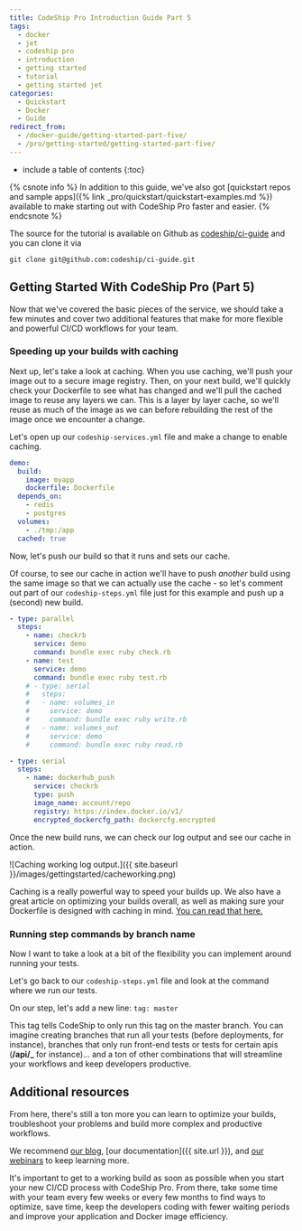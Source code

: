 ```yaml
---
title: CodeShip Pro Introduction Guide Part 5
tags:
  - docker
  - jet
  - codeship pro
  - introduction
  - getting started
  - tutorial
  - getting started jet
categories:
  - Quickstart
  - Docker
  - Guide
redirect_from:
  - /docker-guide/getting-started-part-five/
  - /pro/getting-started/getting-started-part-five/
---
```


* include a table of contents
{:toc}

{% csnote info %}
In addition to this guide, we've also got [quickstart repos and sample apps]({% link _pro/quickstart/quickstart-examples.md %}) available to make starting out with CodeShip Pro faster and easier.
{% endcsnote %}

The source for the tutorial is available on Github as [codeship/ci-guide](https://github.com/codeship/ci-guide/) and you can clone it via

```shell
git clone git@github.com:codeship/ci-guide.git
```

## Getting Started With CodeShip Pro (Part 5)

Now that we've covered the basic pieces of the service, we should take a few minutes and cover two additional features that make for more flexible and powerful CI/CD workflows for your team.

### Speeding up your builds with caching 

Next up, let's take a look at caching. When you use caching, we'll push your image out to a secure image registry. Then, on your next build, we'll quickly check your Dockerfile to see what has changed and we'll pull the cached image to reuse any layers we can. This is a layer by layer cache, so we'll reuse as much of the image as we can before rebuilding the rest of the image once we encounter a change.

Let's open up our `codeship-services.yml` file and make a change to enable caching.

```yaml
demo:
  build:
    image: myapp
    dockerfile: Dockerfile
  depends_on:
    - redis
    - postgres
  volumes:
    - ./tmp:/app
  cached: true
```

Now, let's push our build so that it runs and sets our cache.

Of course, to see our cache in action we'll have to push *another* build using the same image so that we can actually use the cache - so let's comment out part of our `codeship-steps.yml` file just for this example and push up a (second) new build.

```yaml
- type: parallel
  steps:
    - name: checkrb
      service: demo
      command: bundle exec ruby check.rb
    - name: test
      service: demo
      command: bundle exec ruby test.rb
    # - type: serial
    #   steps:
    #   - name: volumes_in
    #     service: demo
    #     command: bundle exec ruby write.rb
    #   - name: volumes_out
    #     service: demo
    #     command: bundle exec ruby read.rb

- type: serial
  steps:
    - name: dockerhub_push
      service: checkrb
      type: push
      image_name: account/repo
      registry: https://index.docker.io/v1/
      encrypted_dockercfg_path: dockercfg.encrypted
```

Once the new build runs, we can check our log output and see our cache in action.

![Caching working log output.]({{ site.baseurl }}/images/gettingstarted/cacheworking.png)

Caching is a really powerful way to speed your builds up. We also have a great article on optimizing your builds overall, as well as making sure your Dockerfile is designed with caching in mind. [You can read that here.](https://blog.codeship.com/speeding-up-your-docker-based-builds-with-codeship/)

### Running step commands by branch name

Now I want to take a look at a bit of the flexibility you can implement around running your tests.

Let's go back to our `codeship-steps.yml` file and look at the command where we run our tests.

On our step, let's add a new line: `tag: master`

This tag tells CodeShip to only run this tag on the master branch. You can imagine creating branches that run all your tests (before deployments, for instance), branches that only run front-end tests or tests for certain apis (**/api/_** for instance)... and a ton of other combinations that will streamline your workflows and keep developers productive.

## Additional resources

From here, there's still a ton more you can learn to optimize your builds, troubleshoot your problems and build more complex and productive workflows.

We recommend [our blog](https://blog.codeship.com), [our documentation]({{ site.url }}), and [our webinars](https://resources.codeship.com/webinars) to keep learning more.

It's important to get to a working build as soon as possible when you start your new CI/CD process with CodeShip Pro. From there, take some time with your team every few weeks or every few months to find ways to optimize, save time, keep the developers coding with fewer waiting periods and improve your application and Docker image efficiency.
